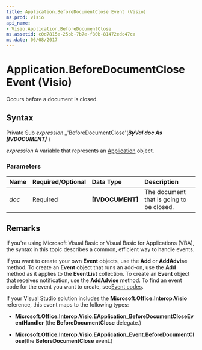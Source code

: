 ```yaml
---
title: Application.BeforeDocumentClose Event (Visio)
ms.prod: visio
api_name:
- Visio.Application.BeforeDocumentClose
ms.assetid: c0d7815e-25bb-7b7e-f80b-81472edc47ca
ms.date: 06/08/2017
---
```



# Application.BeforeDocumentClose Event (Visio)

Occurs before a document is closed.


## Syntax

Private Sub  _expression_ _'BeforeDocumentClose'(**_ByVal doc As [IVDOCUMENT]_** )

 _expression_ A variable that represents an [Application](./Visio.Application.md) object.


### Parameters



|**Name**|**Required/Optional**|**Data Type**|**Description**|
|:-----|:-----|:-----|:-----|
| _doc_|Required| **[IVDOCUMENT]**|The document that is going to be closed.|

## Remarks

If you're using Microsoft Visual Basic or Visual Basic for Applications (VBA), the syntax in this topic describes a common, efficient way to handle events.

If you want to create your own  **Event** objects, use the **Add** or **AddAdvise** method. To create an **Event** object that runs an add-on, use the **Add** method as it applies to the **EventList** collection. To create an **Event** object that receives notification, use the **AddAdvise** method. To find an event code for the event you want to create, see[Event codes](../visio/Concepts/event-codesvisio.md).

If your Visual Studio solution includes the  **Microsoft.Office.Interop.Visio** reference, this event maps to the following types:


-  **Microsoft.Office.Interop.Visio.EApplication_BeforeDocumentCloseEventHandler** (the **BeforeDocumentClose** delegate.)
    
-  **Microsoft.Office.Interop.Visio.EApplication_Event.BeforeDocumentClose**(the  **BeforeDocumentClose** event.)
    

